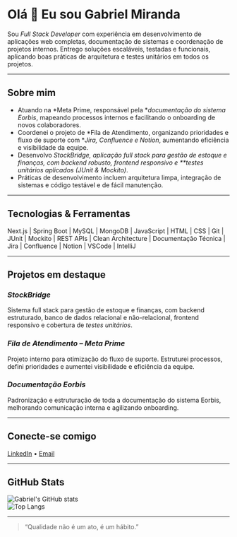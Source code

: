 # Olá 👋 Eu sou Gabriel Miranda

Sou *Full Stack Developer* com experiência em desenvolvimento de aplicações web completas, documentação de sistemas e coordenação de projetos internos. Entrego soluções escaláveis, testadas e funcionais, aplicando boas práticas de arquitetura e testes unitários em todos os projetos.

---

## Sobre mim

- Atuando na *Meta Prime, responsável pela **documentação do sistema Eorbis*, mapeando processos internos e facilitando o onboarding de novos colaboradores.  
- Coordenei o projeto de *Fila de Atendimento, organizando prioridades e fluxo de suporte com **Jira, Confluence e Notion*, aumentando eficiência e visibilidade da equipe.  
- Desenvolvo *StockBridge, aplicação full stack para gestão de estoque e finanças, com backend robusto, frontend responsivo e **testes unitários aplicados (JUnit & Mockito)*.  
- Práticas de desenvolvimento incluem arquitetura limpa, integração de sistemas e código testável e de fácil manutenção.  

---

## Tecnologias & Ferramentas

Next.js | Spring Boot | MySQL | MongoDB | JavaScript | HTML | CSS | Git | JUnit | Mockito | REST APIs | Clean Architecture | Documentação Técnica | Jira | Confluence | Notion | VSCode | IntelliJ

---

## Projetos em destaque

### *StockBridge*
Sistema full stack para gestão de estoque e finanças, com backend estruturado, banco de dados relacional e não-relacional, frontend responsivo e cobertura de *testes unitários*.

### *Fila de Atendimento – Meta Prime*
Projeto interno para otimização do fluxo de suporte. Estruturei processos, defini prioridades e aumentei visibilidade e eficiência da equipe.

### *Documentação Eorbis*
Padronização e estruturação de toda a documentação do sistema Eorbis, melhorando comunicação interna e agilizando onboarding.

---

## Conecte-se comigo

[LinkedIn](https://www.linkedin.com/in/gabriel-miranda-964ba9330) • [Email](gmfa2004@gmail.com)

---

## GitHub Stats

![Gabriel's GitHub stats](https://github-readme-stats.vercel.app/api?username=SeuUserGitHub&show_icons=true&theme=tokyonight)  
![Top Langs](https://github-readme-stats.vercel.app/api/top-langs/?username=SeuUserGitHub&layout=compact&theme=tokyonight)

---

> “Qualidade não é um ato, é um hábito.”
